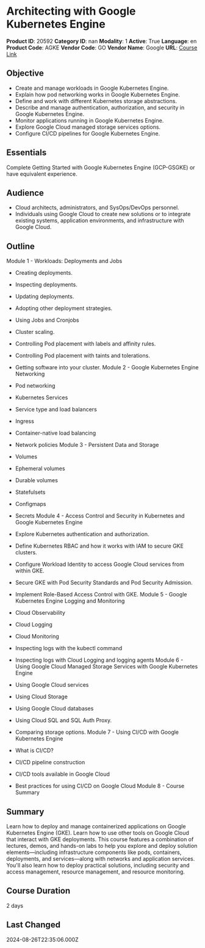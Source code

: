 # Architecting with Google Kubernetes Engine

**Product ID**: 20592
**Category ID**: nan
**Modality**: 1
**Active**: True
**Language**: en
**Product Code**: AGKE
**Vendor Code**: GO
**Vendor Name**: Google
**URL**: [Course Link](https://www.fastlaneus.com/course/google-agke)

## Objective
- Create and manage workloads in Google Kubernetes Engine.
- Explain how pod networking works in Google Kubernetes Engine.
- Define and work with different Kubernetes storage abstractions.
- Describe and manage authentication, authorization, and security in Google Kubernetes Engine.
- Monitor applications running in Google Kubernetes Engine.
- Explore Google Cloud managed storage services options.
- Configure CI/CD pipelines for Google Kubernetes Engine.

## Essentials
Complete Getting Started with Google Kubernetes Engine (GCP-GSGKE) or have equivalent experience.

## Audience
- Cloud architects, administrators, and SysOps/DevOps personnel.
- Individuals using Google Cloud to create new solutions or to integrate existing systems, application environments, and infrastructure with Google Cloud.

## Outline
Module 1 - Workloads: Deployments and Jobs



- Creating deployments.
- Inspecting deployments.
- Updating deployments.
- Adopting other deployment strategies.
- Using Jobs and Cronjobs
- Cluster scaling.
- Controlling Pod placement with labels and affinity rules.
- Controlling Pod placement with taints and tolerations.
- Getting software into your cluster.
Module 2 - Google Kubernetes Engine Networking



- Pod networking
- Kubernetes Services
- Service type and load balancers
- Ingress
- Container-native load balancing
- Network policies
Module 3 - Persistent Data and Storage



- Volumes
- Ephemeral volumes
- Durable volumes
- Statefulsets
- Configmaps
- Secrets
Module 4 - Access Control and Security in Kubernetes and Google Kubernetes Engine



- Explore Kubernetes authentication and authorization.
- Define Kubernetes RBAC and how it works with IAM to secure GKE clusters.
- Configure Workload Identity to access Google Cloud services from within GKE.
- Secure GKE with Pod Security Standards and Pod Security Admission.
- Implement Role-Based Access Control with GKE.
Module 5 - Google Kubernetes Engine Logging and Monitoring



- Cloud Observability
- Cloud Logging
- Cloud Monitoring
- Inspecting logs with the kubectl command
- Inspecting logs with Cloud Logging and logging agents
Module 6 - Using Google Cloud Managed Storage Services with Google Kubernetes Engine



- Using Google Cloud services
- Using Cloud Storage
- Using Google Cloud databases
- Using Cloud SQL and SQL Auth Proxy.
- Comparing storage options.
Module 7 - Using CI/CD with Google Kubernetes Engine



- What is CI/CD?
- CI/CD pipeline construction
- CI/CD tools available in Google Cloud
- Best practices for using CI/CD on Google Cloud
Module 8 - Course Summary

## Summary
Learn how to deploy and manage containerized applications on Google Kubernetes Engine (GKE). Learn how to use other tools on Google Cloud that interact with GKE deployments. This course features a combination of lectures, demos, and hands-on labs to help you explore and deploy solution elements—including infrastructure components like pods, containers, deployments, and services—along with networks and application services. You'll also learn how to deploy practical solutions, including security and access management, resource management, and resource monitoring.

## Course Duration
2 days

## Last Changed
2024-08-26T22:35:06.000Z
